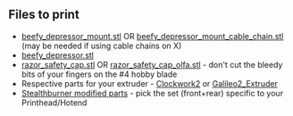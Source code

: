 ## Files to print

- [beefy_depressor_mount.stl](https://github.com/thunderkeys/FilamATrix/blob/main/STLs/beefy_depressor_mount.stl) OR [beefy_depressor_mount_cable_chain.stl](https://github.com/thunderkeys/FilamATrix/blob/main/STLs/beefy_depressor_mount_cable_chain.stl) (may be needed if using cable chains on X)
- [beefy_depressor.stl](https://github.com/thunderkeys/FilamATrix/blob/main/STLs/beefy_depressor.stl)
- [razor_safety_cap.stl](https://github.com/thunderkeys/FilamATrix/blob/main/STLs/razor_safety_cap.stl) OR [razor_safety_cap_olfa.stl](https://github.com/thunderkeys/FilamATrix/blob/main/STLs/razor_safety_cap_olfa.stl) - don't cut the bleedy bits of your fingers on the #4 hobby blade
- Respective parts for your extruder - [Clockwork2](https://github.com/thunderkeys/FilamATrix/tree/main/STLs/Clockwork2) or [Galileo2_Extruder](https://github.com/thunderkeys/FilamATrix/tree/main/STLs/galileo2_extruder)
- [Stealthburner modified parts](https://github.com/thunderkeys/FilamATrix/tree/main/STLs/Stealthburner) - pick the set (front+rear) specific to your Printhead/Hotend
